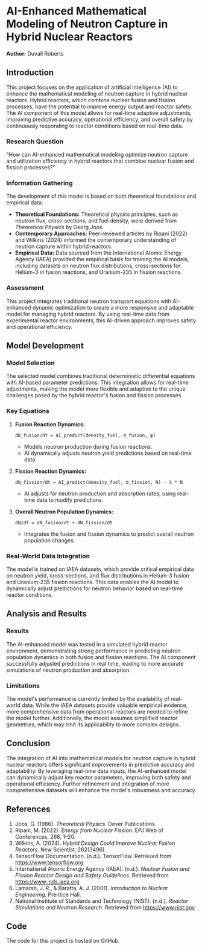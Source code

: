 # AI-Enhanced Mathematical Modeling of Neutron Capture in Hybrid Nuclear Reactors

**Author:** Duvall Roberts

## Introduction

This project focuses on the application of artificial intelligence (AI) to enhance the mathematical modeling of neutron capture in hybrid nuclear reactors. Hybrid reactors, which combine nuclear fusion and fission processes, have the potential to improve energy output and reactor safety. The AI component of this model allows for real-time adaptive adjustments, improving predictive accuracy, operational efficiency, and overall safety by continuously responding to reactor conditions based on real-time data.

### Research Question

"How can AI-enhanced mathematical modeling optimize neutron capture and utilization efficiency in hybrid reactors that combine nuclear fusion and fission processes?"

### Information Gathering

The development of this model is based on both theoretical foundations and empirical data:

- **Theoretical Foundations:** Theoretical physics principles, such as neutron flux, cross-sections, and fuel density, were derived from *Theoretical Physics* by Georg Joos.
- **Contemporary Approaches:** Peer-reviewed articles by Ripani (2022) and Wilkins (2024) informed the contemporary understanding of neutron capture within hybrid reactors.
- **Empirical Data:** Data sourced from the International Atomic Energy Agency (IAEA) provided the empirical basis for training the AI models, including datasets on neutron flux distributions, cross-sections for Helium-3 in fusion reactions, and Uranium-235 in fission reactions.

### Assessment

This project integrates traditional neutron transport equations with AI-enhanced dynamic optimization to create a more responsive and adaptable model for managing hybrid reactors. By using real-time data from experimental reactor environments, this AI-driven approach improves safety and operational efficiency.

## Model Development

### Model Selection

The selected model combines traditional deterministic differential equations with AI-based parameter predictions. This integration allows for real-time adjustments, making the model more flexible and adaptive to the unique challenges posed by the hybrid reactor's fusion and fission processes.

### Key Equations

1. **Fusion Reaction Dynamics:**

   `dN_fusion/dt = AI_predict(density_fuel, σ_fusion, φ)`

   - Models neutron production during fusion reactions.
   - AI dynamically adjusts neutron yield predictions based on real-time data.

2. **Fission Reaction Dynamics:**

   `dN_fission/dt = AI_predict(density_fuel, σ_fission, N) - λ * N`

   - AI adjusts for neutron production and absorption rates, using real-time data to modify predictions.

3. **Overall Neutron Population Dynamics:**

   `dN/dt = dN_fusion/dt + dN_fission/dt`

   - Integrates the fusion and fission dynamics to predict overall neutron population changes.

### Real-World Data Integration

The model is trained on IAEA datasets, which provide critical empirical data on neutron yield, cross-sections, and flux distributions in Helium-3 fusion and Uranium-235 fission reactions. This data enables the AI model to dynamically adjust predictions for neutron behavior based on real-time reactor conditions.

## Analysis and Results

### Results

The AI-enhanced model was tested in a simulated hybrid reactor environment, demonstrating strong performance in predicting neutron population dynamics in both fusion and fission reactions. The AI component successfully adjusted predictions in real time, leading to more accurate simulations of neutron production and absorption.

### Limitations

The model's performance is currently limited by the availability of real-world data. While the IAEA datasets provide valuable empirical evidence, more comprehensive data from operational reactors are needed to refine the model further. Additionally, the model assumes simplified reactor geometries, which may limit its applicability to more complex designs.

## Conclusion

The integration of AI into mathematical models for neutron capture in hybrid nuclear reactors offers significant improvements in predictive accuracy and adaptability. By leveraging real-time data inputs, the AI-enhanced model can dynamically adjust key reactor parameters, improving both safety and operational efficiency. Further refinement and integration of more comprehensive datasets will enhance the model's robustness and accuracy.

## References

1. Joos, G. (1986). *Theoretical Physics*. Dover Publications.
2. Ripani, M. (2022). *Energy from Nuclear Fission*. EPJ Web of Conferences, 268, 1–20.
3. Wilkins, A. (2024). *Hybrid Design Could Improve Nuclear Fusion Reactors*. New Scientist, 262(3496).
4. TensorFlow Documentation. (n.d.). TensorFlow. Retrieved from https://www.tensorflow.org
5. International Atomic Energy Agency (IAEA). (n.d.). *Nuclear Fusion and Fission Reactor Design and Safety Guidelines*. Retrieved from https://www-nds.iaea.org
6. Lamarsh, J. R., & Baratta, A. J. (2001). *Introduction to Nuclear Engineering*. Prentice Hall.
7. National Institute of Standards and Technology (NIST). (n.d.). *Reactor Simulations and Neutron Research*. Retrieved from https://www.nist.gov

## Code

The code for this project is hosted on GitHub.

